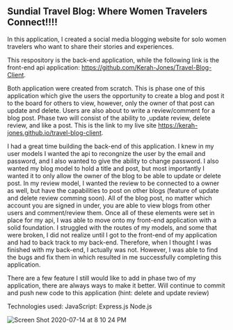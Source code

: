 Sundial Travel Blog: Where Women Travelers Connect!!!!
----
In this application, I created a social media blogging website for solo women travelers who want to share their stories and experiences. 

This respository is the back-end application, while the following link is the front-end api application: https://github.com/Kerah-Jones/Travel-Blog-Client. 

Both application were created from scratch. This is phase one of this application which give the users the opportunity to create a blog and post it to the board for others to view, however, only the owner of that post can update and delete. Users are also about to write a review/comment for a blog post. Phase two will consist of the ability to ,update review, delete review, and like a post. 
This is the link to my live site https://kerah-jones.github.io/travel-blog-client.

I had a great time building the back-end of this application. 
I knew in my user models I wanted the api to recongnize the user by the email and password, and I also wanted to give the ability to change password.
I also wanted my blog model to hold a title and post, but most importantly I wanted it to only allow the owner of the blog to be able to update or delete post. 
In my review model, I wanted the review to be connected  to a owner as well, but have the capabilities to post on other blogs (feature of update and delete review comming soon).
All of the blog post, no matter which account you are signed in under, you are able to view blogs from other users and comment/review them. 
Once all of these elements were set in place for my api, I was able to move onto my front-end application with a solid foundation. I struggled with the routes of my models, and some that were broken, I did not realize until I got to the front-end of my application and had to back track to my back-end. Therefore, when I thought I was finished with my back-end, I actually was not. However, I was able to find the bugs and fix them in which resulted in me successfully completing this application.

There are a few feature I still would like to add in phase two of my application, there are always ways to make it better. Will continue to commit and push new code to this application (hint: delete and update review)


Technologies used:
JavaScript:
Express.js
Node.js

![Screen Shot 2020-07-14 at 8 10 24 PM](https://media.git.generalassemb.ly/user/28264/files/448aa480-c60e-11ea-948c-ddfbc4483671)

